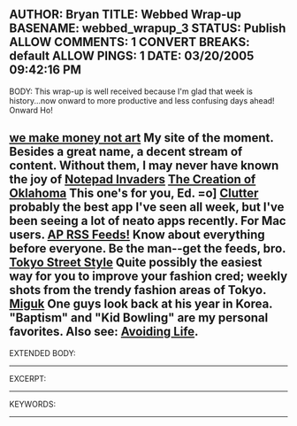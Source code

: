 AUTHOR: Bryan
TITLE: Webbed Wrap-up
BASENAME: webbed_wrapup_3
STATUS: Publish
ALLOW COMMENTS: 1
CONVERT BREAKS: __default__
ALLOW PINGS: 1
DATE: 03/20/2005 09:42:16 PM
-----
BODY:
This wrap-up is well received because I'm glad that week is history...now onward to more productive and less confusing days ahead! Onward Ho!


<a href="http://www.we-make-money-not-art.com/">we make money not art</a>
My site of the moment. Besides a great name, a decent stream of content. Without them, I may never have known the joy of <a href="http://robmanuel.blogspot.com/2005/02/notepad-invaders.html">Notepad Invaders</a>
<a href="http://dlclement.blogspot.com/2005/03/creation-of-oklahoma.html">The Creation of Oklahoma</a>
This one's for you, Ed. =o]
<a href="http://www.sprote.com/clutter/">Clutter</a>
probably the best app I've seen all week, but I've been seeing a lot of neato apps recently. For Mac users.
<a href="http://hosted.ap.org/dynamic/fronts/RSS_FEEDS?SITE=APWEB&SECTION=HOME">AP RSS Feeds!</a>
Know about everything before everyone. Be the man--get the feeds, bro.
<a href="http://www.style-arena.jp/english/index.htm">Tokyo Street Style</a>
Quite possibly the easiest way for you to improve your fashion cred; weekly shots from the trendy fashion areas of Tokyo.
<a href="http://www.driftreality.com/documentaries/miguk.html">Miguk</a>
One guys look back at his year in Korea. "Baptism" and "Kid Bowling" are my personal favorites. Also see: <a href="http://www.avoidinglife.com/videos.php">Avoiding Life</a>.
-----
EXTENDED BODY:

-----
EXCERPT:

-----
KEYWORDS:

-----


